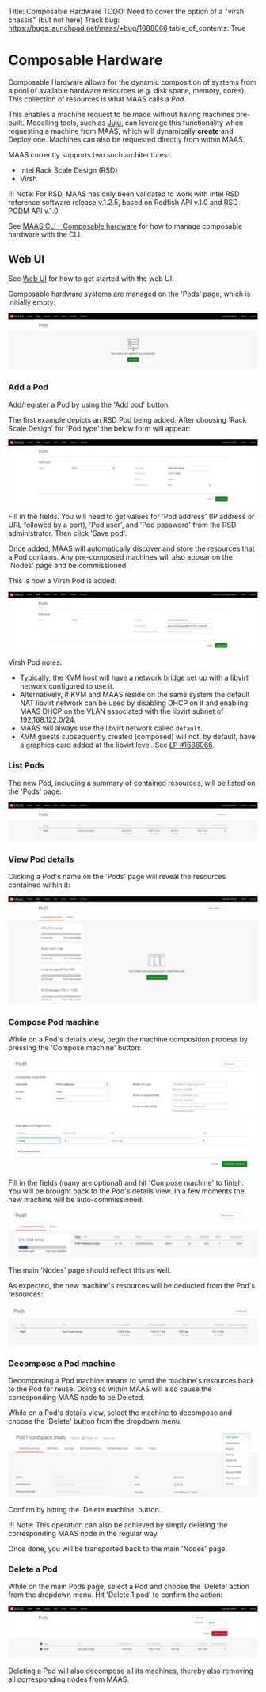 Title: Composable Hardware
TODO:  Need to cover the option of a "virsh chassis" (but not here)
       Track bug: https://bugs.launchpad.net/maas/+bug/1688066
table_of_contents: True


# Composable Hardware

Composable Hardware allows for the dynamic composition of systems from a pool
of available hardware resources (e.g. disk space, memory, cores). This
collection of resources is what MAAS calls a *Pod*.

This enables a machine request to be made without having machines pre-built.
Modelling tools, such as [Juju][about-juju], can leverage this functionality
when requesting a machine from MAAS, which will dynamically **create** and
Deploy one. Machines can also be requested directly from within MAAS.

MAAS currently supports two such architectures:

- Intel Rack Scale Design (RSD)
- Virsh

!!! Note:
    For RSD, MAAS has only been validated to work with Intel RSD reference
    software release v.1.2.5, based on Redfish API v.1.0 and RSD PODM API v.1.0.

See [MAAS CLI - Composable hardware][manage-cli-comp-hw] for how to manage
composable hardware with the CLI.


## Web UI

See [Web UI][webui] for how to get started with the web UI.

Composable hardware systems are managed on the 'Pods' page, which is initially
empty:

![initial pods page][img__2.2_pod-initial-page]


### Add a Pod

Add/register a Pod by using the 'Add pod' button.

The first example depicts an RSD Pod being added. After choosing 'Rack Scale
Design' for 'Pod type' the below form will appear:

![add pod][img__2.2_pod-add-rsd]

Fill in the fields. You will need to get values for 'Pod address' (IP address
or URL followed by a port), 'Pod user', and 'Pod password' from the RSD
administrator. Then click 'Save pod'.

Once added, MAAS will automatically discover and store the resources that a
Pod contains. Any pre-composed machines will also appear on the 'Nodes' page
and be commissioned. 

This is how a Virsh Pod is added:

![add pod][img__2.2_pod-add-virsh]

Virsh Pod notes:

- Typically, the KVM host will have a network bridge set up with a libvirt
  network configured to use it.
- Alternatively, if KVM and MAAS reside on the same system the default NAT
  libvirt network can be used by disabling DHCP on it and enabling MAAS DHCP on
  the VLAN associated with the libvirt subnet of 192.168.122.0/24.
- MAAS will always use the libvirt network called `default`.
- KVM guests subsequently created (composed) will not, by default, have a
  graphics card added at the libvirt level. See
  [LP #1688066][launchpad-bug-1688066].

### List Pods

The new Pod, including a summary of contained resources, will be listed on the
'Pods' page:

![save pod][img__2.2_pod-list]

### View Pod details

Clicking a Pod's name on the 'Pods' page will reveal the resources contained
within it:

![pod details][img__2.2_pod-details]

### Compose Pod machine

While on a Pod's details view, begin the machine composition process by
pressing the 'Compose machine' button:

![pod compose machine][img__2.2_pod-compose-machine]

Fill in the fields (many are optional) and hit 'Compose machine' to finish. You
will be brought back to the Pod's details view. In a few moments the new
machine will be auto-commissioned:

![pod compose machine commissioning][img__2.2_pod-compose-machine-commissioning]

The main 'Nodes' page should reflect this as well.

As expected, the new machine's resources will be deducted from the Pod's
resources:

![pod machine resources deducted][img__2.2_pod-compose-machine-deducted]

### Decompose a Pod machine

Decomposing a Pod machine means to send the machine's resources back to the Pod
for reuse. Doing so within MAAS will also cause the corresponding MAAS node to
be Deleted.

While on a Pod's details view, select the machine to decompose and choose the
'Delete' button from the dropdown menu:

![pod decompose machine][img__2.2_pod-decompose-machine]

Confirm by hitting the 'Delete machine' button.

!!! Note:
    This operation can also be achieved by simply deleting the corresponding
    MAAS node in the regular way.

Once done, you will be transported back to the main 'Nodes' page.

### Delete a Pod

While on the main Pods page, select a Pod and choose the 'Delete' action from
the dropdown menu. Hit 'Delete 1 pod' to confirm the action:

![pod delete][img__2.2_pod-delete]

Deleting a Pod will also decompose all its machines, thereby also removing all
corresponding nodes from MAAS.


<!-- LINKS -->

[manage-cli-comp-hw]: manage-cli-comp-hw.md
[about-juju]: https://jujucharms.com/docs/stable/about-juju
[webui]: installconfig-webui.md
[launchpad-bug-1688066]: https://bugs.launchpad.net/maas/+bug/1688066

[img__2.2_pod-initial-page]: ../media/intel-rsd__2.2_pod-initial-page.png
[img__2.2_pod-add-rsd]: ../media/intel-rsd__2.2_pod-add-rsd.png
[img__2.2_pod-add-virsh]: ../media/intel-rsd__2.2_pod-add-virsh.png
[img__2.2_pod-list]: ../media/intel-rsd__2.2_pod-list.png
[img__2.2_pod-details]: ../media/intel-rsd__2.2_pod-details.png
[img__2.2_pod-compose-machine]: ../media/intel-rsd__2.2_pod-compose-machine.png
[img__2.2_pod-compose-machine-commissioning]: ../media/intel-rsd__2.2_pod-compose-machine-commissioning.png
[img__2.2_pod-compose-machine-deducted]: ../media/intel-rsd__2.2_pod-compose-machine-deducted.png
[img__2.2_pod-decompose-machine]: ../media/intel-rsd__2.2_pod-decompose-machine.png
[img__2.2_pod-delete]: ../media/intel-rsd__2.2_pod-delete.png
